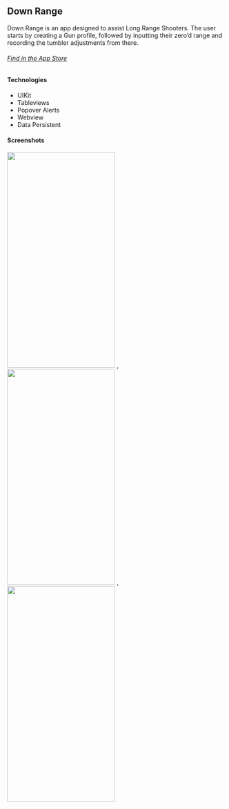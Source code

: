 ## Down Range 

Down Range is an app designed to assist Long Range Shooters. The user starts by creating a Gun profile, followed by inputting their zero’d range and  recording the tumbler adjustments from there.
###### [Find in the App Store](https://apps.apple.com/us/app/down-range/id1645011009)

#### Technologies
 - UIKit
 - Tableviews 
 - Popover Alerts
 - Webview 
 - Data Persistent 
 
 
 #### Screenshots
 
 <img src="https://github.com/ryan-andrew-anderson/Images/blob/orign/iPhone%208%20Plus%20Screen%20Shots/DownRnage%20Images/Simulator%20Screen%20Shot%20-%20iPhone%208%20Plus%20-%202022-09-14%20at%2022.27.31.png" data-canonical-src="https://github.com/ryan-andrew-anderson/Images/blob/orign/iPhone%208%20Plus%20Screen%20Shots/DownRnage%20Images/Simulator%20Screen%20Shot%20-%20iPhone%208%20Plus%20-%202022-09-14%20at%2022.27.31.png" width="250" height="500" /> , <img src="https://github.com/ryan-andrew-anderson/Images/blob/orign/iPhone%208%20Plus%20Screen%20Shots/DownRnage%20Images/Simulator%20Screen%20Shot%20-%20iPhone%208%20Plus%20-%202022-09-14%20at%2022.30.07.png" data-canonical-src="https://github.com/ryan-andrew-anderson/Images/blob/orign/iPhone%208%20Plus%20Screen%20Shots/DownRnage%20Images/Simulator%20Screen%20Shot%20-%20iPhone%208%20Plus%20-%202022-09-14%20at%2022.30.07.png" width="250" height="500" /> , <img src="https://github.com/ryan-andrew-anderson/Images/blob/orign/iPhone%208%20Plus%20Screen%20Shots/DownRnage%20Images/Simulator%20Screen%20Shot%20-%20iPhone%208%20Plus%20-%202022-09-14%20at%2022.32.35.png" data-canonical-src="https://github.com/ryan-andrew-anderson/Images/blob/orign/iPhone%208%20Plus%20Screen%20Shots/DownRnage%20Images/Simulator%20Screen%20Shot%20-%20iPhone%208%20Plus%20-%202022-09-14%20at%2022.32.35.png" width="250" height="500" /> 
 

 
 
